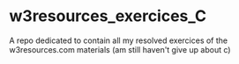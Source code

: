 # w3resources_exercices_C
A repo dedicated to contain all my resolved exercices of the w3resources.com materials (am still haven't give up about c) 
